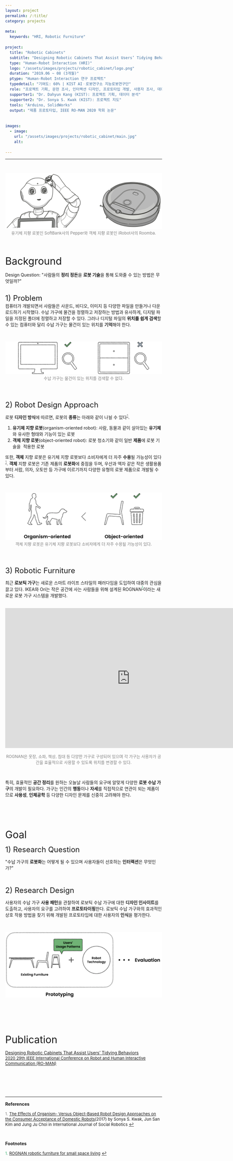 ```yaml
---
layout: project
permalink: /:title/
category: projects

meta:
  keywords: "HRI, Robotic Furniture"

project:
  title: "Robotic Cabinets"
  subtitle: "Designing Robotic Cabinets That Assist Users’ Tidying Behaviors"
  type: "Human-Robot Interaction (HRI)"
  logo: "/assets/images/projects/robotic_cabinet/logo.png"
  duration: "2019.06 ~ 08 (3개월)"
  ptype: "Human-Robot Interaction 연구 프로젝트"
  typedetail: "기여도: 60% | KIST AIㆍ로봇연구소 지능로봇연구단"
  role: "프로젝트 기획, 문헌 조사, 인터랙션 디자인, 프로토타입 개발, 사용자 조사, 데이터 분석"
  supporter1: "Dr. Dahyun Kang (KIST): 프로젝트 기획, 데이터 분석"
  supporter2: "Dr. Sonya S. Kwak (KIST): 프로젝트 지도"
  tools: "Arduino, SolidWorks"
  output: "제품 프로토타입, IEEE RO-MAN 2020 학회 논문"


images:
  - image:
    url: "/assets/images/projects/robotic_cabinet/main.jpg"
    alt:

---
```

---
<br>
<!-- ![background](/assets/images/projects/modular_smart_speaker/bg.png) -->
<p align="center">
  <img src="/assets/images/projects/robotic_cabinet/intro.png">
  <br>
  <font size="2em" color="gray">유기체 지향 로봇인 SoftBank사의 Pepper와 객체 지향 로봇인 iRobot사의 Roomba.</font>
</p>
<br><br>

<font size="6em">Background</font>
<br>

Design Question: "사람들의 **정리 정돈**을 **로봇 기술**을 통해 도와줄 수 있는 방법은 무엇일까?"  
<br>

<font size="5em">1) Problem</font>
<br>
컴퓨터가 개발되면서 사람들은 사운드, 비디오, 이미지 등 다양한 파일을 만들거나 다운로드하기 시작했다.
수납 가구에 물건을 정렬하고 저장하는 방법과 유사하게, 디지털 파일을 지정된 폴더에 정렬하고 저장할 수 있다.
그러나 디지털 파일의 **위치를 쉽게 검색**할 수 있는 컴퓨터와 달리 수납 가구는 물건이 있는 위치를 **기억**해야 한다.

<br>
<p align="center">
  <img src="/assets/images/projects/robotic_cabinet/bg.png">
  <br>
  <font size="2em" color="gray">수납 가구는 물건이 있는 위치를 검색할 수 없다.</font>
</p>
<br><br>

<font size="5em">2) Robot Design Approach</font>
<br>

로봇 **디자인 방식**에 따르면, 로봇의 **종류**는 아래와 같이 나뉠 수 있다<sup id="R01">[<span style="color:gray">1</span>](#reference_1)</sup>.
01. **유기체 지향 로봇**(organism-oriented robot): 사람, 동물과 같이 살아있는 **유기체**와 유사한 형태와 기능이 있는 로봇
02. **객체 지향 로봇**(object-oriented robot): 로봇 청소기와 같이 일반 **제품**에 로봇 기술을  적용한 로봇

또한, **객체** 지향 로봇은 유기체 지향 로봇보다 소비자에게 더 자주 **수용**될 가능성이 있다<sup id="R01">[<span style="color:gray">1</span>](#reference_1)</sup>.
**객체** 지향 로봇은 기존 제품의 **로봇화**에 중점을 두며, 우산과 액자 같은 작은 생활용품부터 서랍, 의자, 오토만 등 가구에 이르기까지 다양한 유형의 로봇 제품으로 개발될 수 있다.  

<br>
<p align="center">
  <img src="/assets/images/projects/robotic_cabinet/bg2.png">
  <br>
  <font size="2em" color="gray">객체 지향 로봇은 유기체 지향 로봇보다 소비자에게 더 자주 수용될 가능성이 있다.</font>
</p>
<br><br>

<font size="5em">3) Robotic Furniture</font>
<br>

최근 **로보틱 가구**는 새로운 스마트 라이프 스타일의 패러다임을 도입하여 대중의 관심을 끌고 있다.
IKEA와 Ori는 작은 공간에 사는 사람들을 위해 설계된 ROGNAN<sup id="F01">[<span style="color:MediumSeaGreen">1</span>](#footnote_1)</sup>이라는 새로운 로봇 가구 시스템을 개발했다.  
<br>

<iframe width="800" height="450" src="https://www.youtube.com/embed/5lqwN60rzqY" frameborder="0" allowfullscreen></iframe>
<p align="center"><font size="2em" color="gray">ROGNAN은 옷장, 소파, 책상, 침대 등 다양한 가구로 구성되어 있으며 각 가구는 사용자가 공간을 효율적으로 사용할 수 있도록 위치를 변경할 수 있다.</font></p>
<br>

특히, 효율적인 **공간 정리**를 원하는 오늘날 사람들의 요구에 알맞게 다양한 **로봇 수납 가구**의 개발이 필요하다.
가구는 인간의 **행동**이나 **자세**를 직접적으로 연관이 되는 제품이므로 **사용성**, **인체공학** 등 다양한 디자인 문제를 신중히 고려해야 한다.
<br><br><br><br><br><br>

<font size="6em">Goal</font>
<br>

<font size="5em">1) Research Question</font>
<br>

"수납 가구의 **로봇화**는 어떻게 될 수 있으며 사용자들이 선호하는 **인터랙션**은 무엇인가?"
<br><br><br>

<font size="5em">2) Research Design</font>
<br>

사용자의 수납 가구 **사용 패턴**을 관찰하여 로보틱 수납 가구에 대한 **디자인 인사이트**를 도출하고, 사용자의 요구를 고려하여 **프로토타이핑**한다.
로보틱 수납 가구와의 효과적인 상호 작용 방법을 찾기 위해 개발된 프로토타입에 대한 사용자의 **인식**을 평가한다.

<br>
<p align="center">
  <img src="/assets/images/projects/robotic_cabinet/goal.png">
</p>
<br><br><br><br><br>

<font size="6em">Publication</font>
<br>

[<u>Designing Robotic Cabinets That Assist Users’ Tidying Behaviors</u> <br> <font size="2em"><u>2020 29th IEEE International Conference on Robot and Human Interactive Communication (RO-MAN)</u></font>](https://ieeexplore.ieee.org/abstract/document/9223550)
<br><br><br><br><br><br>

---
**References**  

<a name="reference_1"><font size="2em" color="gray">1.</font></a> [<font size="2em"><u>The Effects of Organism- Versus Object-Based Robot Design Approaches on the Consumer Acceptance of Domestic Robots</u></font>](https://link.springer.com/article/10.1007/s12369-016-0388-1)<font size="2em">(2017) by Sonya S. Kwak, Jun San Kim and Jung Ju Choi in International Journal of Social Robotics</font> [↩](#R01)

<br>

**Footnotes**  

<a name="footnote_1"><font size="2em" color="MediumSeaGreen">1.</font></a> [<font size="2em"><u>ROGNAN robotic furniture for small space living</u></font>](https://ikea.today/rognan-robotic-furniture-for-small-space-living/) [↩](#F01)  

<br><br><br>
